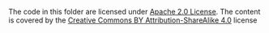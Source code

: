 The code in this folder are licensed under [Apache 2.0 License](Apache-2.0.txt).
The content is covered by the [Creative Commons BY Attribution-ShareAlike 4.0](../licenses/CC%20BY-SA%204.0.txt) license